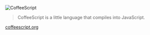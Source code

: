 ![CoffeeScript](http://coffeescript.org/documentation/images/logo.png)

>CoffeeScript is a little language that compiles into JavaScript.

[coffeescript.org](http://coffeescript.org)